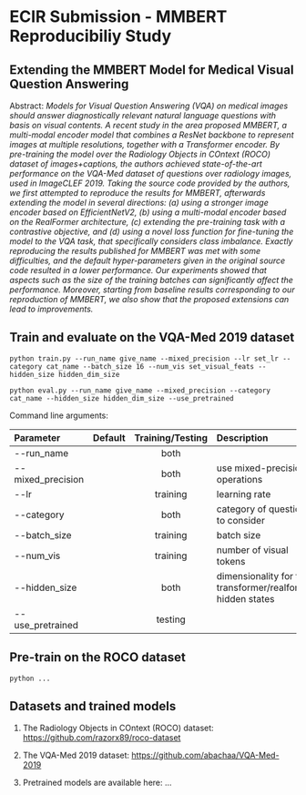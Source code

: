 # ECIR Submission - MMBERT Reproducibiliy Study

## Extending the MMBERT Model for Medical Visual Question Answering

Abstract: *Models for Visual Question Answering (VQA) on medical images should answer diagnostically relevant natural language questions with basis on visual contents. A recent study in the area proposed MMBERT, a multi-modal encoder model that combines a ResNet backbone to represent images at multiple resolutions, together with a Transformer encoder. By pre-training the model over the Radiology Objects in COntext (ROCO) dataset of images+captions, the authors achieved state-of-the-art performance on the VQA-Med dataset of questions over radiology images, used in ImageCLEF 2019. Taking the source code provided by the authors, we first attempted to reproduce the results for MMBERT, afterwards extending the model in several directions: (a) using a stronger image encoder based on EfficientNetV2, (b) using a multi-modal encoder based on the RealFormer architecture, (c) extending the pre-training task with a contrastive objective, and (d) using a novel loss function for fine-tuning the model to the VQA task, that specifically considers class imbalance. Exactly reproducing the results published for MMBERT was met with some difficulties, and the default hyper-parameters given in the original source code resulted in a lower performance. Our experiments showed that aspects such as the size of the training batches can significantly affect the performance. Moreover, starting from baseline results corresponding to our reproduction of MMBERT, we also show that the proposed extensions can lead to improvements.*

## Train and evaluate on the VQA-Med 2019 dataset

```
python train.py --run_name give_name --mixed_precision --lr set_lr --category cat_name --batch_size 16 --num_vis set_visual_feats --hidden_size hidden_dim_size
```

```
python eval.py --run_name give_name --mixed_precision --category cat_name --hidden_size hidden_dim_size --use_pretrained
```

Command line arguments: 

| Parameter                 | Default       | Training/Testing       | Description   |	
| :------------------------ |:-------------:|:----------------------:| :-------------|
| --run_name        	      |	              | both                   | 
| --mixed_precision         |               | both                   | use mixed-precision operations
| --lr              	      |	 	            | training               | learning rate
| --category      		      |    	          | both                   | category of questions to consider
| --batch_size     		      |    	          | training               | batch size 
| --num_vis        		      |   	          | training               | number of visual tokens 
| --hidden_size        		  |   	          | both                   | dimensionality for the transformer/realformer hidden states 
| --use_pretrained        	|   	          | testing                |  

## Pre-train on the ROCO dataset

```
python ...
```

## Datasets and trained models

1) The Radiology Objects in COntext (ROCO) dataset: https://github.com/razorx89/roco-dataset 

2) The VQA-Med 2019 dataset: https://github.com/abachaa/VQA-Med-2019

3) Pretrained models are available here: ...  
